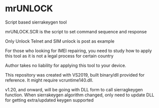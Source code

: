 # mrUNLOCK
Script based sierrakeygen tool

mrUNLOCK.SCR is the script to set command sequence and response

Only Unlock Telnet and SIM unlock is post as example

For those who looking for IMEI repairing, you need to study how to apply this tool as it is not a legal process for certain country

Author takes no liability for applying this tool to your device.

This repository was created with VS2019, built binary/dll provided for reference. It might require vcruntime140.dll.

v1.20, and onward, will be going with DLL form to call sierragkeygen function. When sierrakeygen algorithm changed, only need to update DLL for getting extra/updated keygen supported
